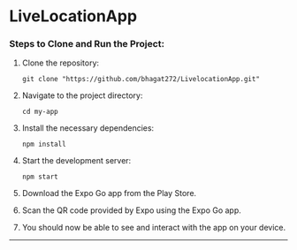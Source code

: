  
# LiveLocationApp

### Steps to Clone and Run the Project:

1. Clone the repository:
   ```terminal
   git clone "https://github.com/bhagat272/LivelocationApp.git"
   ```

2. Navigate to the project directory:
   ```terminal
   cd my-app
   ```

3. Install the necessary dependencies:
   ```terminal
   npm install
   ```

4. Start the development server:
   ```terminal
   npm start
   ```

5. Download the Expo Go app from the Play Store.

6. Scan the QR code provided by Expo using the Expo Go app.

7. You should now be able to see and interact with the app on your device.

---  
